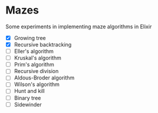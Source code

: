 # Mazes

Some experiments in implementing maze algorithms in Elixir

- [x] Growing tree
- [x] Recursive backtracking
- [ ] Eller's algorithm
- [ ] Kruskal's algorithm
- [ ] Prim's algorithm
- [ ] Recursive division
- [ ] Aldous-Broder algorithm
- [ ] Wilson's algorithm
- [ ] Hunt and kill
- [ ] Binary tree
- [ ] Sidewinder
